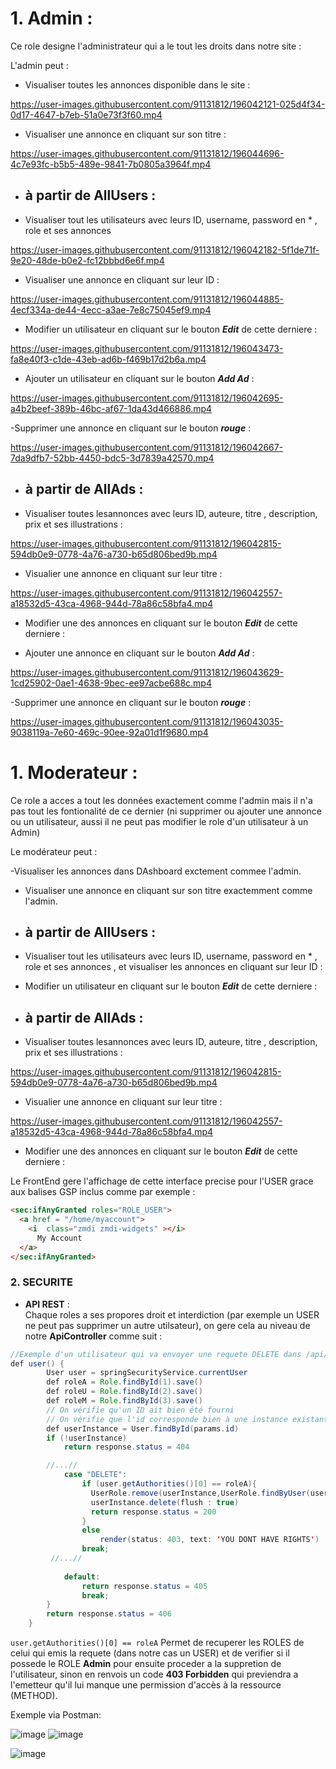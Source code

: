 
# 1. Admin :
Ce role designe l'administrateur qui a le tout les droits dans notre site :



L'admin peut : 
- Visualiser toutes les annonces disponible dans le site : 


https://user-images.githubusercontent.com/91131812/196042121-025d4f34-0d17-4647-b7eb-51a0e73f3f60.mp4


- Visualiser une annonce en cliquant sur son titre : 





https://user-images.githubusercontent.com/91131812/196044696-4c7e93fc-b5b5-489e-9841-7b0805a3964f.mp4









- ## à partir de AllUsers : 

- Visualiser tout les utilisateurs avec leurs ID, username, password en * , role et ses annonces 


https://user-images.githubusercontent.com/91131812/196042182-5f1de71f-9e20-48de-b0e2-fc12bbbd6e6f.mp4

- Visualiser une annonce en cliquant sur leur ID : 




https://user-images.githubusercontent.com/91131812/196044885-4ecf334a-de44-4ecc-a3ae-7e8c75045ef9.mp4




- Modifier un utilisateur en cliquant sur le bouton ***Edit*** de cette derniere :


https://user-images.githubusercontent.com/91131812/196043473-fa8e40f3-c1de-43eb-ad6b-f469b17d2b6a.mp4




- Ajouter un utilisateur en cliquant sur le bouton ***Add Ad*** :

https://user-images.githubusercontent.com/91131812/196042695-a4b2beef-389b-46bc-af67-1da43d466886.mp4


-Supprimer une annonce en cliquant sur le bouton ***rouge*** : 

https://user-images.githubusercontent.com/91131812/196042667-7da9dfb7-52bb-4450-bdc5-3d7839a42570.mp4


- ## à partir de AllAds :
-  Visualiser toutes lesannonces avec leurs ID, auteure, titre , description, prix et ses illustrations :  

https://user-images.githubusercontent.com/91131812/196042815-594db0e9-0778-4a76-a730-b65d806bed9b.mp4

- Visualier une annonce en cliquant sur leur titre : 

https://user-images.githubusercontent.com/91131812/196042557-a18532d5-43ca-4968-944d-78a86c58bfa4.mp4


- Modifier une des annonces en cliquant sur le bouton ***Edit*** de cette derniere :


- Ajouter une annonce en cliquant sur le bouton ***Add Ad*** :


https://user-images.githubusercontent.com/91131812/196043629-1cd25902-0ae1-4638-9bec-ee97acbe688c.mp4



-Supprimer une annonce en cliquant sur le bouton ***rouge*** : 



https://user-images.githubusercontent.com/91131812/196043035-9038119a-7e60-469c-90ee-92a01d1f9680.mp4






# 1. Moderateur :
Ce role a acces a tout les données exactement comme l'admin mais il n'a pas tout les fontionalité de ce dernier (ni supprimer ou ajouter une annonce ou un utilisateur, aussi il ne peut pas modifier le role d'un utilisateur à un Admin) 




Le modérateur peut : 

-Visualiser les annonces dans DAshboard exctement commee l'admin. 


- Visualiser une annonce en cliquant sur son titre exactemment comme l'admin.

- ## à partir de AllUsers : 

- Visualiser tout les utilisateurs avec leurs ID, username, password en * , role et ses annonces , et visualiser les annonces en cliquant sur leur ID : 



- Modifier un utilisateur en cliquant sur le bouton ***Edit*** de cette derniere :



- ## à partir de AllAds :
-  Visualiser toutes lesannonces avec leurs ID, auteure, titre , description, prix et ses illustrations :  

https://user-images.githubusercontent.com/91131812/196042815-594db0e9-0778-4a76-a730-b65d806bed9b.mp4

- Visualier une annonce en cliquant sur leur titre : 

https://user-images.githubusercontent.com/91131812/196042557-a18532d5-43ca-4968-944d-78a86c58bfa4.mp4


- Modifier une des annonces en cliquant sur le bouton ***Edit*** de cette derniere :


























Le FrontEnd gere l'affichage de cette interface precise pour l'USER grace aux balises GSP inclus comme par exemple : 
```html
<sec:ifAnyGranted roles="ROLE_USER">
  <a href = "/home/myaccount">
    <i  class="zmdi zmdi-widgets" ></i>
      My Account
  </a>
</sec:ifAnyGranted>
```
### 2. SECURITE
- **API REST** :  
Chaque roles a ses propores droit et interdiction (par exemple un USER ne peut pas supprimer un autre utilsateur), on gere cela au niveau de notre **ApiController** comme suit :
```java
//Exemple d'un utilisateur qui va envoyer une requete DELETE dans /api/user/id
def user() {
        User user = springSecurityService.currentUser
        def roleA = Role.findById(1).save()
        def roleU = Role.findById(2).save()
        def roleM = Role.findById(3).save()
        // On vérifie qu'un ID ait bien été fourni
        // On vérifie que l'id corresponde bien à une instance existante
        def userInstance = User.findById(params.id)
        if (!userInstance)
            return response.status = 404

        //...//
            case "DELETE":
                if (user.getAuthorities()[0] == roleA){
                  UserRole.remove(userInstance,UserRole.findByUser(userInstance).getRole())
                  userInstance.delete(flush : true)
                  return response.status = 200
                }
                else
                    render(status: 403, text: 'YOU DONT HAVE RIGHTS')
                break;
         //...//
         
            default:
                return response.status = 405
                break;
        }
        return response.status = 406
    }
```
`user.getAuthorities()[0] == roleA` Permet de recuperer les ROLES de celui qui emis la requete (dans notre cas un USER) et de verifier si il possede le ROLE **Admin** pour ensuite proceder a la suppretion de l'utilisateur, sinon en renvois un code **403 Forbidden** qui previendra a l'emetteur qu'il lui manque une permission d'accès à la ressource (METHOD).

Exemple via Postman: 

![image](https://user-images.githubusercontent.com/91131467/196038765-e464cfcd-ac2c-42e0-b915-d72a12136398.png) ![image](https://user-images.githubusercontent.com/91131467/196038906-dfc24522-d0cf-4efe-a999-a514592d5b3b.png)

![image](https://user-images.githubusercontent.com/91131467/196039003-28f4546e-7fde-4a7e-8bfd-b6759a6182f7.png)



